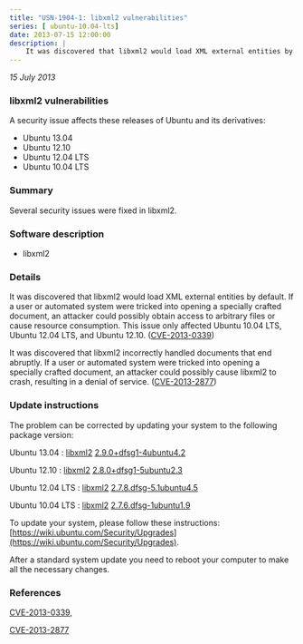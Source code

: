 ```yaml
---
title: "USN-1904-1: libxml2 vulnerabilities"
series: [ ubuntu-10.04-lts]
date: 2013-07-15 12:00:00
description: |
    It was discovered that libxml2 would load XML external entities by default. If a user or automated system were tricked into opening a specially crafted document, an attacker could possibly obtain access to arbitrary files or cause resource consumption. This issue only affected Ubuntu 10.04 LTS, Ubuntu 12.04 LTS, and Ubuntu 12.10. ([CVE-2013-0339](http://people.ubuntu.com/~ubuntu-security/cve/CVE-2013-0339))
--- 
```

 
 

*15 July 2013*

### libxml2 vulnerabilities

A security issue affects these releases of Ubuntu and its derivatives:

* Ubuntu 13.04
* Ubuntu 12.10
* Ubuntu 12.04 LTS
* Ubuntu 10.04 LTS

### Summary

Several security issues were fixed in libxml2. 

### Software description

* libxml2 

### Details

It was discovered that libxml2 would load XML external entities by default. If a user or automated system were tricked into opening a specially crafted document, an attacker could possibly obtain access to arbitrary files or cause resource consumption. This issue only affected Ubuntu 10.04 LTS, Ubuntu 12.04 LTS, and Ubuntu 12.10. ([CVE-2013-0339](http://people.ubuntu.com/~ubuntu-security/cve/CVE-2013-0339))

It was discovered that libxml2 incorrectly handled documents that end abruptly. If a user or automated system were tricked into opening a specially crafted document, an attacker could possibly cause libxml2 to crash, resulting in a denial of service. ([CVE-2013-2877](http://people.ubuntu.com/~ubuntu-security/cve/CVE-2013-2877)) 

### Update instructions

The problem can be corrected by updating your system to the following package version:

Ubuntu 13.04
 : [libxml2](https://launchpad.net/ubuntu/+source/libxml2) <span> [2.9.0+dfsg1-4ubuntu4.2](https://launchpad.net/ubuntu/+source/libxml2/2.9.0+dfsg1-4ubuntu4.2) </span> 

Ubuntu 12.10
 : [libxml2](https://launchpad.net/ubuntu/+source/libxml2) <span> [2.8.0+dfsg1-5ubuntu2.3](https://launchpad.net/ubuntu/+source/libxml2/2.8.0+dfsg1-5ubuntu2.3) </span> 

Ubuntu 12.04 LTS
 : [libxml2](https://launchpad.net/ubuntu/+source/libxml2) <span> [2.7.8.dfsg-5.1ubuntu4.5](https://launchpad.net/ubuntu/+source/libxml2/2.7.8.dfsg-5.1ubuntu4.5) </span> 

Ubuntu 10.04 LTS
 : [libxml2](https://launchpad.net/ubuntu/+source/libxml2) <span> [2.7.6.dfsg-1ubuntu1.9](https://launchpad.net/ubuntu/+source/libxml2/2.7.6.dfsg-1ubuntu1.9) </span> 

To update your system, please follow these instructions: [https://wiki.ubuntu.com/Security/Upgrades](https://wiki.ubuntu.com/Security/Upgrades).

After a standard system update you need to reboot your computer to make all the necessary changes. 

### References

 
 [CVE-2013-0339](http://people.ubuntu.com/~ubuntu-security/cve/CVE-2013-0339), 

 [CVE-2013-2877](http://people.ubuntu.com/~ubuntu-security/cve/CVE-2013-2877)
 

